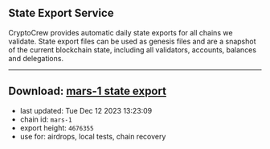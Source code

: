 ## State Export Service
CryptoCrew provides automatic daily state exports for all chains we validate. State export files can be used as genesis files and are a snapshot of the current blockchain state, including all validators, accounts, balances and delegations.

---
**Download: [mars-1 state export](https://dl.ccvalidators.com/SERVICE/mars/mars-1_export_4676355.json)**
---

- last updated: Tue Dec 12 2023 13:23:09
- chain id: `mars-1`
- export height: `4676355`
- use for: airdrops, local tests, chain recovery
